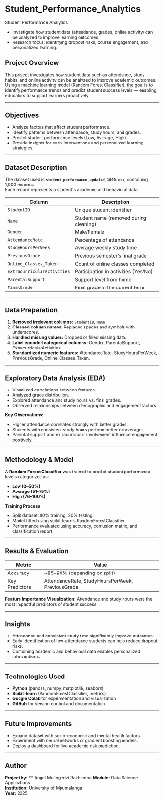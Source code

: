 # Student_Performance_Analytics
Student Performance Analytics 
- Investigate how student data (attendance, grades, online activity) can be analyzed to improve learning outcomes
- Research focus: identifying dropout risks, course engagement, and personalized learning.

## Project Overview
This project investigates how student data such as attendance, study habits, and online activity can be analyzed to improve academic outcomes.  
Using a machine learning model (Random Forest Classifier), the goal is to identify performance trends and predict student success levels — enabling educators to support learners proactively.

---

##  Objectives
- Analyze factors that affect student performance.
- Identify patterns between attendance, study hours, and grades.
- Predict student performance levels (Low, Average, High).
- Provide insights for early interventions and personalized learning strategies.

---

##  Dataset Description
The dataset used is **`student_performance_updated_1000.csv`**, containing 1,000 records.  
Each record represents a student's academic and behavioral data.

| Column | Description |
|---------|-------------|
| `StudentID` | Unique student identifier |
| `Name` | Student name (removed during cleaning) |
| `Gender` | Male/Female |
| `AttendanceRate` | Percentage of attendance |
| `StudyHoursPerWeek` | Average weekly study time |
| `PreviousGrade` | Previous semester’s final grade |
| `Online_Classes_Taken` | Count of online classes completed |
| `ExtracurricularActivities` | Participation in activities (Yes/No) |
| `ParentalSupport` | Support level from home |
| `FinalGrade` | Final grade in the current term |

---

##  Data Preparation
1. **Removed irrelevant columns:** `StudentID`, `Name`  
2. **Cleaned column names:** Replaced spaces and symbols with underscores.  
3. **Handled missing values:** Dropped or filled missing data.  
4. **Label encoded categorical columns:** Gender, ParentalSupport, ExtracurricularActivities.  
5. **Standardized numeric features:** AttendanceRate, StudyHoursPerWeek, PreviousGrade, Online_Classes_Taken.

---

## Exploratory Data Analysis (EDA)
- Visualized correlations between features.
- Analyzed grade distribution.
- Explored attendance and study hours vs. final grades.
- Observed relationships between demographic and engagement factors.

**Key Observations:**
- Higher attendance correlates strongly with better grades.  
- Students with consistent study hours perform better on average.  
- Parental support and extracurricular involvement influence engagement positively.

---

##  Methodology & Model
A **Random Forest Classifier** was trained to predict student performance levels categorized as:
- **Low (0–50%)**
- **Average (51–75%)**
- **High (76–100%)**

**Training Process:**
- Split dataset: 80% training, 20% testing.
- Model fitted using scikit-learn’s RandomForestClassifier.
- Performance evaluated using accuracy, confusion matrix, and classification report.

---

##  Results & Evaluation
| Metric | Value |
|---------|--------|
| Accuracy | ~85–90% (depending on split) |
| Key Predictors | AttendanceRate, StudyHoursPerWeek, PreviousGrade |

**Feature Importance Visualization:**
Attendance and study hours were the most impactful predictors of student success.

---

##  Insights
- Attendance and consistent study time significantly improve outcomes.  
- Early identification of low-attendance students can help reduce dropout risks.  
- Combining academic and behavioral data enables personalized interventions.

---

##  Technologies Used
- **Python** (pandas, numpy, matplotlib, seaborn)
- **Scikit-learn** (RandomForestClassifier, metrics)
- **Google Colab** for experimentation and visualization
- **GitHub** for version control and documentation

---
##  Future Improvements
- Expand dataset with socio-economic and mental health factors.  
- Experiment with neural networks or gradient boosting models.  
- Deploy a dashboard for live academic risk prediction.

---

##  Author
**Project by:** **  Angel Mulingedzi Rakhumba
**Module:** Data Science Applications  
**Institution:** University of Mpumalanga   
**Year:** 2025
